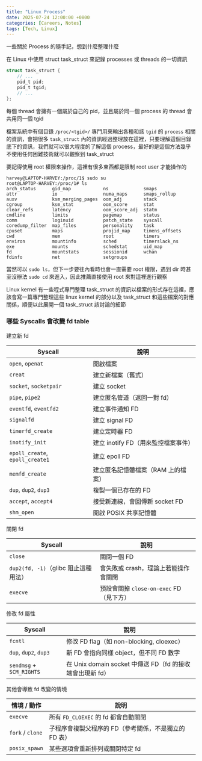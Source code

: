 ```yaml
---
title: "Linux Process"
date: 2025-07-24 12:00:00 +0800
categories: [Careers, Notes]
tags: [Tech, Linux]
---
```


一些關於 Process 的隨手記，想到什麼整理什麼

在 Linux 中使用 struct task_struct 來記錄 processes 或 threads 的一切資訊

```c
struct task_struct {
    // ...
	pid_t pid;
	pid_t tgid;
    // ...
};
```

每個 thread 會擁有一個屬於自己的 pid，並且屬於同一個 process 的 thread 會共用同一個 tgid

檔案系統中有個目錄 `/proc/<tgid>/` 專門用來輸出各種和該 `tgid` 的 `process` 相關的資訊，會把很多 `task_struct` 內的資訊經過整理放在這裡，只要理解這個目錄底下的資訊，我們就可以很大程度的了解這個 process，最好的是這個方法幾乎不使用任何困難技術就可以觀察到 task_struct

要記得使用 root 權限來操作，這裡有很多東西都是限制 root user 才能操作的

```text
harvey@LAPTOP-HARVEY:/proc/1$ sudo su
root@LAPTOP-HARVEY:/proc/1# ls
arch_status      gid_map            ns             smaps
attr             io                 numa_maps      smaps_rollup
auxv             ksm_merging_pages  oom_adj        stack
cgroup           ksm_stat           oom_score      stat
clear_refs       latency            oom_score_adj  statm
cmdline          limits             pagemap        status
comm             loginuid           patch_state    syscall
coredump_filter  map_files          personality    task
cpuset           maps               projid_map     timens_offsets
cwd              mem                root           timers
environ          mountinfo          sched          timerslack_ns
exe              mounts             schedstat      uid_map
fd               mountstats         sessionid      wchan
fdinfo           net                setgroups
```

當然可以 `sudo ls`，但下一步要往內看時也會一直需要 root 權限，遇到 dir 時甚至沒辦法 `sudo cd` 來進入，因此推薦直接使用 root 來對這裡進行觀察


Linux kernel 有一些程式專門整理 task_struct 的資訊以檔案的形式存在這裡，應該會寫一篇專門整理這些 linux kernel 的部分以及 task_struct 和這些檔案的對應關係，順便以此展開一個 task_struct 該討論的細節

### 哪些 Syscalls 會改變 fd table

建立新 fd

| Syscall                         | 說明                      |
| ------------------------------- | ----------------------- |
| `open`, `openat`                | 開啟檔案                    |
| `creat`                         | 建立新檔案（舊式）               |
| `socket`, `socketpair`          | 建立 socket               |
| `pipe`, `pipe2`                 | 建立匿名管道（返回一對 fd）         |
| `eventfd`, `eventfd2`           | 建立事件通知 FD               |
| `signalfd`                      | 建立 signal FD            |
| `timerfd_create`                | 建立定時器 FD                |
| `inotify_init`                  | 建立 inotify FD（用來監控檔案事件） |
| `epoll_create`, `epoll_create1` | 建立 epoll FD             |
| `memfd_create`                  | 建立匿名記憶體檔案（RAM 上的檔案）     |
| `dup`, `dup2`, `dup3`           | 複製一個已存在的 FD             |
| `accept`, `accept4`             | 接受新連線，會回傳新 socket FD    |
| `shm_open`                      | 開啟 POSIX 共享記憶體          |

關閉 fd

| Syscall                      | 說明                            |
| ---------------------------- | ----------------------------- |
| `close`                      | 關閉一個 FD                       |
| `dup2(fd, -1)`（glibc 阻止這種用法） | 會失敗或 crash，理論上若能操作會關閉         |
| `execve`                     | 預設會關掉 `close-on-exec` FD（見下方） |

修改 fd 屬性

| Syscall                  | 說明                                          |
| ------------------------ | ------------------------------------------- |
| `fcntl`                  | 修改 FD flag（如 non-blocking, cloexec）         |
| `dup`, `dup2`, `dup3`    | 新 FD 會指向同樣 object，但不同 FD 數字                 |
| `sendmsg` + `SCM_RIGHTS` | 在 Unix domain socket 中傳送 FD（fd 的接收端會出現新 fd） |

其他會導致 fd 改變的情境

| 情境 / 動作          | 說明                             |
| ---------------- | ------------------------------ |
| `execve`         | 所有 `FD_CLOEXEC` 的 fd 都會自動關閉    |
| `fork` / `clone` | 子程序會複製父程序的 FD（參考關係，不是獨立的 FD 表） |
| `posix_spawn`    | 某些選項會重新排列或關閉特定 fd              |
